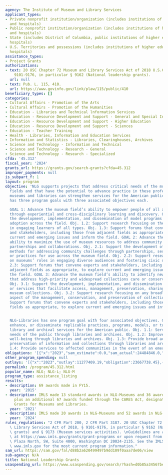 ```yaml
---
agency: The Institute of Museum and Library Services
applicant_types:
- Private nonprofit institution/organization (includes institutions of higher education
  and hospitals)
- Public nonprofit institution/organization (includes institutions of higher education
  and hospitals)
- State (includes District of Columbia, public institutions of higher education and
  hospitals)
- U.S. Territories and possessions (includes institutions of higher education and
  hospitals)
assistance_types:
- Project Grants
authorizations:
- text: 20 USC Chapter 72 Museum and Library Services Act of 2018 U.S.C. &sect; §
    9101-9176, in particular § 9162 (National leadership grants).
  url: null
- text: Pub. L. 115, 410.
  url: https://www.govinfo.gov/link/plaw/115/public/410
beneficiary_types: []
categories:
- Cultural Affairs - Promotion of the Arts
- Cultural Affairs - Promotion of the Humanities
- Education - Libraries and Technical lnformation Services
- Education - Resource Development and Support - General and Special Interest Organizations
- Education - Resource Development and Support - Higher Education
- Education - Resource Development and Support - Sciences
- Education - Teacher Training
- Health - Libraries, Information and Education Services
- Information and Statistics - Libraries, Clearinghouses, Archives
- Science and Technology - Information and Technical
- Science and Technology - Research - General
- Science and Technology - Research - Specialized
cfda: '45.312'
fiscal_year: '2024'
grants_url: https://grants.gov/search-grants?cfda=45.312
improper_payments: null
is_subpart_f: 1
layout: program
objective: 'NLG supports projects that address critical needs of the museum and library
  fields and that have the potential to advance practice in these professions so that
  museums and libraries can strengthen services for the American public. NLG-Museums
  has three program goals with three associated objectives each.

  GOAL 1: Advance the museum field’s ability to empower people of all ages and backgrounds
  through experiential and cross-disciplinary learning and discovery. Obj. 1.1: Support
  the development, implementation, and dissemination of model programs that facilitate
  adoption across the field. Obj. 1.2: Support research focusing on the role of museums
  in engaging learners of all types. Obj. 1.3: Support forums that convene experts
  and stakeholders, including those from adjacent fields as appropriate,  to explore
  current and emerging issues and inform the field. GOAL 2: Advance the museum field’s
  ability to maximize the use of museum resources to address community needs through
  partnerships and collaborations. Obj. 2.1: Support the development of new and innovative
  methods for addressing community challenges through partnerships, services, processes,
  or practices for use across the museum field. Obj. 2.2: Support research focusing
  on museums’ roles in engaging diverse audiences and fostering civic discourse. Obj.
  2.3: Support forums that convene experts and stakeholders, including those from
  adjacent fields as appropriate, to explore current and emerging issues and inform
  the field. GOAL 3: Advance the museum field’s ability to identify new solutions
  that address high-priority and widespread collections care or conservation issues.
  Obj. 3.1: Support the development, implementation, and dissemination of new tools
  or services that facilitate access, management, preservation, sharing, and use of
  museum collections. Obj. 3.2: Support research focusing on any broadly relevant
  aspect of the management, conservation, and preservation of collections. Obj. 3.3:
  Support forums that convene experts and stakeholders, including those from adjacent
  fields as appropriate, to explore current and emerging issues and inform the field.


  NLG-Libraries has one program goal with four associated objectives. GOAL 1: Develop,
  enhance, or disseminate replicable practices, programs, models, or tools to strengthen
  library and archival services for the American public. Obj. 1.1: Serve the learning
  needs of the public through libraries and archives. Obj. 1.2: Improve community
  well-being through libraries and archives. Obj. 1.3: Provide broad access to and
  preservation of information and collections through libraries and archives.  Obj.
  1.4: Provide services to affected communities in the event of an emergency or disaster.'
obligations: '[{"x":"2023","sam_estimate":0.0,"sam_actual":24484846.0,"usa_spending_actual":24521228.08},{"x":"2024","sam_estimate":0.0,"sam_actual":23686119.0,"usa_spending_actual":24724422.15},{"x":"2025","sam_estimate":0.0,"sam_actual":17300000.0,"usa_spending_actual":347011.53}]'
other_program_spending: null
outlays: '[{"x":"2023","outlay":11277409.19,"obligation":23667738.45},{"x":"2024","outlay":3825121.27,"obligation":24676471.96},{"x":"2025","outlay":87529.53,"obligation":618377.0}]'
permalink: /program/45.312.html
popular_name: NLG; NLG-L; NLG-M
program_type: assistance_listing
results:
- description: 69 awards made in FY15.
  year: '2015'
- description: IMLS made 13 standard awards in NLG-Museums and 36 awards in NLG-Libraries
    plus an additional 67 awards funded through the CARES Act, designated CARES Act
    Grants for Museums and Libraries.
  year: '2021'
- description: IMLS made 20 awards in NLG-Museums and 52 awards in NLG-Libraries.
  year: '2024'
rules_regulations: "2 CFR Part 200, 2 CFR Part 3187. 20 USC Chapter 72 Museum and\
  \ Library Services Act of 2018, § 9101-9176, in particular § 9162 (National leadership\
  \ grants) and § 9173 (Museum services activities). \nGuidelines are available online\
  \ at https://www.imls.gov/grants/grant-programs or upon request from IMLS, 955 L’Enfant\
  \ Plaza North, SW, Suite 4000, Washington DC 20024-2135. See the IMLS website at\
  \ www.imls.gov for the most current program information."
sam_url: https://sam.gov/fal/d88b2a620499497b9dd109f0aaa7de06/view
sub-agency: N/A
title: National Leadership Grants
usaspending_url: https://www.usaspending.gov/search/?hash=d0b85a34567be1c3792c781a1a006765
---
```

